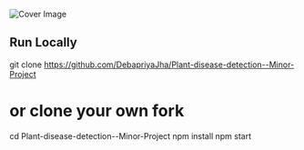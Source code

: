 ![Cover Image](cover.png)

## Run Locally
git clone https://github.com/DebapriyaJha/Plant-disease-detection--Minor-Project 
# or clone your own fork
cd Plant-disease-detection--Minor-Project
npm install
npm start
```
